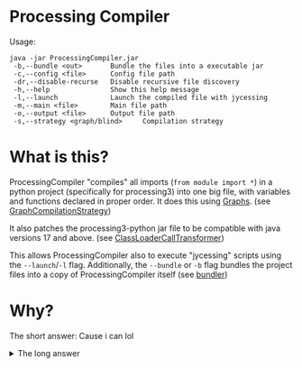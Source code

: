 # Processing Compiler

Usage:
```
java -jar ProcessingCompiler.jar
 -b,--bundle <out>       Bundle the files into a executable jar
 -c,--config <file>      Config file path
 -dr,--disable-recurse   Disable recursive file discovery
 -h,--help               Show this help message
 -l,--launch             Launch the compiled file with jycessing
 -m,--main <file>        Main file path
 -o,--output <file>      Output file path
 -s,--strategy <graph/blind>     Compilation strategy
```


# What is this?
ProcessingCompiler "compiles" all imports (`from module import *`) in a python project (specifically for processing3) into one big file,
with variables and functions declared in proper order.
It does this using [Graphs](https://github.com/google/guava/wiki/GraphsExplained). (see [GraphCompilationStrategy](https://github.com/Badbird5907/ProcessingCompiler/blob/master/src/main/java/dev/badbird/processing/compiler/strategy/impl/graph/GraphCompilationStrategy.java))

It also patches the processing3-python jar file to be compatible with java versions 17 and above. (see [ClassLoaderCallTransformer](https://github.com/Badbird5907/ProcessingCompiler/blob/master/src/main/java/dev/badbird/processing/asm/ClassLoaderCallTransformer.java))

This allows ProcessingCompiler also to execute "jycessing" scripts using the `--launch`/`-l` flag.
Additionally, the `--bundle` or `-b` flag bundles the project files into a copy of ProcessingCompiler itself (see [bundler](https://github.com/Badbird5907/ProcessingCompiler/tree/master/src/main/java/dev/badbird/processing/bundler))

# Why?
The short answer:
Cause i can lol

<details>
<summary>The long answer</summary>
<br>
 Processing3 (jycessing) uses a bootleg version of python called "Jython", which doesn't allow you to import more modules easily. <br>
 I discovered you can execute jycessing scripts directly from the cli via the jar file, which lead to the creation of <a href="https://gist.github.com/Badbird5907/3385ad2fcf0e0745eddc002530ea6df8#file-run_processing-ps1">this powershell script</a>. <br>
 One day I decided that it would be *funny* if I made a "compiler" that combines modules into one file, and in the process of creating this compiler,  <br>
 I also managed to get the processing3-py jar file to execute on java 17 without issue, by <a href="https://github.com/jdf/processing.py/blob/master/runtime/src/jycessing/LibraryImporter.java#L332">patching out a single call</a> from `ClassLoader.getSystemClassLoader()` to `getClass().getClassLoader()` using OW2 ASM.
</details>
